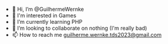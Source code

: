 - 👋 Hi, I’m @GuilhermeWernke
- 👀 I'm interested in Games
- 🌱 I’m currently learning PHP
- 💞️ I’m looking to collaborate on nothing (I'm really bad)
- 📫 How to reach me guilherme.wernke.tds2023@gmail.com

<!---
GuilhermeWernke/GuilhermeWernke is a ✨ special ✨ repository because its `README.md` (this file) appears on your GitHub profile.
You can click the Preview link to take a look at your changes.
--->
